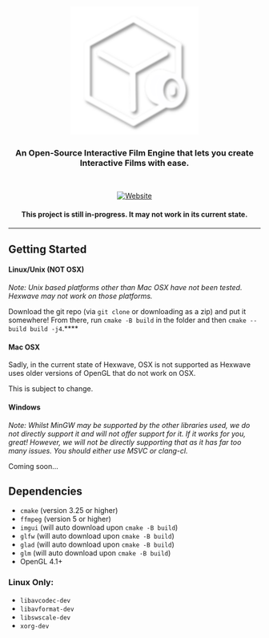<div align="center"><img src="extras/HexwaveIcon.png" width="256" height="256" alt="Hexwave"/>
<h3>An Open-Source Interactive Film Engine that lets you create Interactive Films with ease.</h3>
<br />

[![Website](https://img.shields.io/badge/Visit_the_website!-site?style=for-the-badge&link=https%3A%2F%2Fhexwave.cc%2F)](https://hexwave.cc)

<h4>This project is still in-progress. It may not work in its current state.</h4>

</div>

<hr />

## Getting Started

#### Linux/Unix (NOT OSX)

*Note: Unix based platforms other than Mac OSX have not been tested. Hexwave may not work on those platforms.*

Download the git repo (via `git clone` or downloading as a zip) and put it somewhere! From there, run `cmake -B build` in the folder and then `cmake --build build -j4`.****

#### Mac OSX

Sadly, in the current state of Hexwave, OSX is not supported as Hexwave uses older versions of OpenGL that do not work on OSX.

This is subject to change.

#### Windows

*Note: Whilst MinGW may be supported by the other libraries used, we do not directly support it and will not offer support for it. If it works for you, great! However, we will not be directly supporting that as it has far too many issues. You should either use MSVC or clang-cl.*

Coming soon...

## Dependencies

- `cmake` (version 3.25 or higher)
- `ffmpeg` (version 5 or higher)
- `imgui` (will auto download upon `cmake -B build`)
- `glfw` (will auto download upon `cmake -B build`)
- `glad` (will auto download upon `cmake -B build`)
- `glm` (will auto download upon `cmake -B build`)
- OpenGL 4.1+

### Linux Only:

- `libavcodec-dev`
- `libavformat-dev`
- `libswscale-dev`
- `xorg-dev`